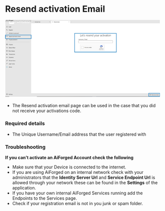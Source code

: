 # Resend activation Email

![](.gitbook/assets/6.png)

* The Resend activation email page can be used in the case that you did not receive your activations code.

### Required details

* The Unique Username/Email address that the user registered with

### Troubleshooting

**If you can’t activate an AiForged Account check the following**

* Make sure that your Device is connected to the internet.
* If you are using AiForged on an internal network check with your administrators that the **Identity Server Url** and **Service Endpoint Url** is allowed through your network these can be found in the **Settings** of the application.
* If you have your own internal AiForged Services running add the Endpoints to the Services page.
* Check if your registration email is not in you junk or spam folder.


